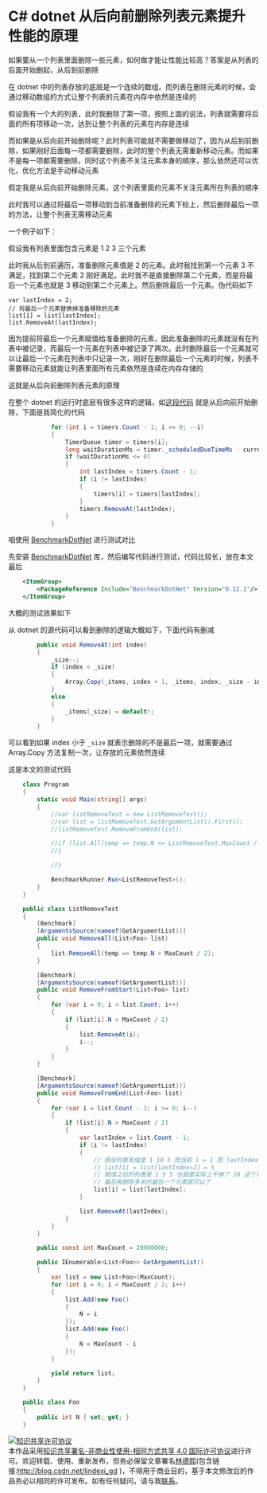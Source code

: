 # C# dotnet 从后向前删除列表元素提升性能的原理

如果要从一个列表里面删除一些元素，如何做才能让性能比较高？答案是从列表的后面开始删起，从后到前删除

<!--more-->
<!-- CreateTime:6/13/2020 3:05:27 PM -->

<!-- 发布 -->

在 dotnet 中的列表存放的底层是一个连续的数组。而列表在删除元素的时候，会通过移动数组的方式让整个列表的元素在内存中依然是连续的

假设我有一个大的列表，此时我删除了第一项，按照上面的说法，列表就需要将后面的所有项移动一次，达到让整个列表的元素在内存是连续

而如果是从后向前开始删除呢？此时列表可能就不需要做移动了，因为从后到前删除，如果刚好后面每一项都需要删除，此时的整个列表无需重新移动元素。而如果不是每一项都需要删除，同时这个列表不关注元素本身的顺序，那么依然还可以优化，优化方法是手动移动元素

假定我是从后向前开始删除元素，这个列表里面的元素不关注元素所在列表的顺序

此时我可以通过将最后一项移动到当前准备删除的元素下标上，然后删除最后一项的方法，让整个列表无需移动元素

一个例子如下：

假设我有列表里面包含元素是 1 2 3 三个元素

此时我从后到前遍历，准备删除元素值是 2 的元素。此时我找到第一个元素 3 不满足，找到第二个元素 2 刚好满足。此时我不是直接删除第二个元素，而是将最后一个元素也就是 3 移动到第二个元素上。然后删除最后一个元素。伪代码如下

```
var lastIndex = 2;
// 将最后一个元素替换掉准备移除的元素
list[1] = list[lastIndex];
list.RemoveAt(lastIndex);
```

因为提前将最后一个元素赋值给准备删除的元素，因此准备删除的元素就没有在列表中被记录，而最后一个元素在列表中被记录了两次。此时删除最后一个元素就可以让最后一个元素在列表中只记录一次，刚好在删除最后一个元素的时候，列表不需要移动元素就能让列表里面所有元素依然是连续在内存存储的

这就是从后向前删除列表元素的原理

在整个 dotnet 的运行时底层有很多这样的逻辑，如[这段代码](https://github.com/dotnet/runtime/blob/1dca350210cbbe3333261d3c823cbbacc3d59758/src/mono/netcore/System.Private.CoreLib/src/System/Threading/TimerQueue.Browser.cs#L65-L87) 就是从后向前开始删除，下面是我简化的代码

```csharp
            for (int i = timers.Count - 1; i >= 0; --i)
            {
                TimerQueue timer = timers[i];
                long waitDurationMs = timer._scheduledDueTimeMs - currentTimeMs;
                if (waitDurationMs <= 0)
                {
                    int lastIndex = timers.Count - 1;
                    if (i != lastIndex)
                    {
                        timers[i] = timers[lastIndex];
                    }
                    timers.RemoveAt(lastIndex);
                }
            }
```

咱使用 [BenchmarkDotNet](https://benchmarkdotnet.org/Guides/ChoosingRunStrategy.htm ) 进行测试对比

先安装 [BenchmarkDotNet](https://benchmarkdotnet.org/Guides/ChoosingRunStrategy.htm ) 库，然后编写代码进行测试，代码比较长，放在本文最后

```xml
    <ItemGroup>
        <PackageReference Include="BenchmarkDotNet" Version="0.12.1"/>
    </ItemGroup>
```

大概的测试效果如下

从 dotnet 的源代码可以看到删除的逻辑大概如下，下面代码有删减

```csharp
        public void RemoveAt(int index)
        {
            _size--;
            if (index < _size)
            {
                Array.Copy(_items, index + 1, _items, index, _size - index);
            }
            else
            {
                _items[_size] = default!;
            }
        }
```

可以看到如果 index 小于 `_size` 就表示删除的不是最后一项，就需要通过 Array.Copy 方法复制一次，让存放的元素依然连续

这是本文的测试代码

```csharp
    class Program
    {
        static void Main(string[] args)
        {
            //var listRemoveTest = new ListRemoveTest();
            //var list = listRemoveTest.GetArgumentList().First();
            //listRemoveTest.RemoveFromEnd(list);

            //if (list.All(temp => temp.N <= ListRemoveTest.MaxCount / 2))
            //{

            //}

            BenchmarkRunner.Run<ListRemoveTest>();
        }
    }

    public class ListRemoveTest
    {
        [Benchmark]
        [ArgumentsSource(nameof(GetArgumentList))]
        public void RemoveAll(List<Foo> list)
        {
            list.RemoveAll(temp => temp.N > MaxCount / 2);
        }

        [Benchmark]
        [ArgumentsSource(nameof(GetArgumentList))]
        public void RemoveFromStart(List<Foo> list)
        {
            for (var i = 0; i < list.Count; i++)
            {
                if (list[i].N > MaxCount / 2)
                {
                    list.RemoveAt(i);
                    i--;
                }
            }
        }

        [Benchmark]
        [ArgumentsSource(nameof(GetArgumentList))]
        public void RemoveFromEnd(List<Foo> list)
        {
            for (var i = list.Count - 1; i >= 0; i--)
            {
                if (list[i].N > MaxCount / 2)
                {
                    var lastIndex = list.Count - 1;
                    if (i != lastIndex)
                    {
                        // 假设列表有值是 1 10 5 而当前 i = 1 而 lastIndex = 2 要移除元素 10 可以先将最后一个值赋值给当前的元素
                        // list[1] = list[lastIndex=2] = 5
                        // 赋值之后的列表是 1 5 5 也就是实际上干掉了 10 这个元素了
                        // 最后再删除多余的最后一个元素就可以了
                        list[i] = list[lastIndex];
                    }

                    list.RemoveAt(lastIndex);
                }
            }
        }

        public const int MaxCount = 20000000;

        public IEnumerable<List<Foo>> GetArgumentList()
        {
            var list = new List<Foo>(MaxCount);
            for (int i = 0; i < MaxCount / 2; i++)
            {
                list.Add(new Foo()
                {
                    N = i
                });
                list.Add(new Foo()
                {
                    N = MaxCount - i
                });
            }

            yield return list;
        }
    }

    public class Foo
    {
        public int N { set; get; }
    }
```

<a rel="license" href="http://creativecommons.org/licenses/by-nc-sa/4.0/"><img alt="知识共享许可协议" style="border-width:0" src="https://licensebuttons.net/l/by-nc-sa/4.0/88x31.png" /></a><br />本作品采用<a rel="license" href="http://creativecommons.org/licenses/by-nc-sa/4.0/">知识共享署名-非商业性使用-相同方式共享 4.0 国际许可协议</a>进行许可。欢迎转载、使用、重新发布，但务必保留文章署名[林德熙](http://blog.csdn.net/lindexi_gd)(包含链接:http://blog.csdn.net/lindexi_gd )，不得用于商业目的，基于本文修改后的作品务必以相同的许可发布。如有任何疑问，请与我[联系](mailto:lindexi_gd@163.com)。
